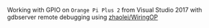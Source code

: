 Working with GPIO on `Orange Pi Plus 2` 
from Visual Studio 2017 with gdbserver remote debugging
using [zhaolei/WiringOP](https://github.com/zhaolei/WiringOP)
